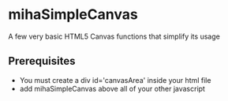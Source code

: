 # mihaSimpleCanvas
A few very basic HTML5 Canvas functions that simplify its usage

## Prerequisites
- You must create a div id='canvasArea' inside your html file
- add mihaSimpleCanvas above all of your other javascript <script> references
  
## Usage
### createCanvas(x, y, context = '2d')
- Call this at the begining to create an html5 canvas with a width and height suplied by you
- you can make the context be webgl instead of 2d

### clear(color)
- Clear HTML5 Canvas with supplied color

### clearPart(color, x1, y1, x2, y2)
- Clear a certain part of the HTML5 Canvas
- Start point(x1, y1), End point(x2, y2)

### translate(x, y)
- Move the coordinate system

### rotate(x)
- Rotate the cordinate system

### toRadian(x)
- Returns radians converted from Degress

### push() 
- Save current transform

### pop()
- Remove last saved transform from the array

### resetTransform()
- Resets transformations done to default

### line(x1, y1, x2, y2, color = 'white')
- Draw line from T(x1, y1) to P(x2, y2)
- Default color of the line is 'white'

### drawFillRect(x, y, w, h, color = 'white')
- Draw a filled rectangle at T(x, y) with width, height and a fillcolor
- Default color of the rectangle is white


### drawArc(sx, sy, r, sAngle, eAngle, color = 'white', width = 1)
- Draw an arc at S(x, y) that goes from sAngle to eAngle in radians
- Default color is white
- Default lineWidth is 1

### drawFillText(text, x, y, fontSize, colour = 'white', font = 'Arial')
- Draw a text string / charachter at position T(x, y) with a certain size
- Default color is white
- Default font is Arial

### drawStrokeText(text, x, y, fontSize, font = 'Arial')
- Draw a text string / charachter at position T(x, y) with a certain size
- Default font is Arial

### mousePos(canvas, evt)
- Depending where on the canvas you you are returns those coordinates
- Depends on the canvas event mouseMove

### map(s, a1, a2, b1, b2)
- This function takes a value s from a certain range a1 -> a2 and maps it to another range b1 -> b2
- s = value that should be mapped
- a1 = lower boundry of the value that should be mapped
- a2 = upper boundry of the value that should be mapped
- b1 = lower boundry of mapped
- b2 = upper boundry of mapped

### toInt(value)
- Takes in a number and returns the Intiger equivalent

### toBoolean(string)
- Takes in a string that has "true" or "false" and returns the boolean equivalent

### lineStrip(array, colour = 'white', corner = 'round')
- Takes in array that contains an object with x and y and connect those points into one line
- array = an object containing an x and y
- colour = default is white
- corner = type of corner, default is round

### rectCircleStrip(centerX, centerY, array, colour = 'white', radius = 50, width = 1)
- Takes in a desired circle center, a height array, color, width and draws a clock like strip with rectangles 
- centerX, centerY = desired center of the circle
- array = a 1D array that contains the height values for the rectangles
- colour = default is white
- radius = radius of the circle
- width = width of the rectangles

### Globals
- WIDTH is canvas.width
- HEIGHT is canvas.height
- ctx is canvas.getContext('2d')
- MOUSE_POS is the mouse position on the canvas calculated everytime the mouse moves on the canvas
